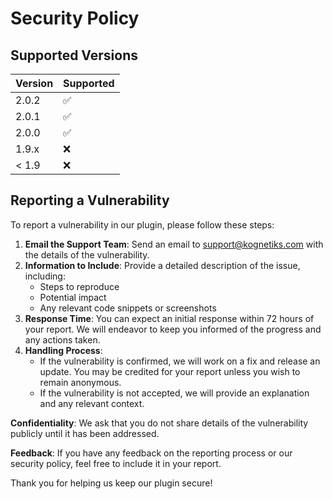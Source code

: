 # Security Policy

## Supported Versions

| Version | Supported          |
| ------- | ------------------ |
| 2.0.2   | :white_check_mark: |
| 2.0.1   | :white_check_mark: |
| 2.0.0   | :white_check_mark: |
| 1.9.x   | :x:                |
| < 1.9   | :x:                |

## Reporting a Vulnerability

To report a vulnerability in our plugin, please follow these steps:

1. **Email the Support Team**: Send an email to [support@kognetiks.com](mailto:support@kognetiks.com) with the details of the vulnerability.
2. **Information to Include**: Provide a detailed description of the issue, including:
    - Steps to reproduce
    - Potential impact
    - Any relevant code snippets or screenshots
3. **Response Time**: You can expect an initial response within 72 hours of your report. We will endeavor to keep you informed of the progress and any actions taken.
4. **Handling Process**:
   - If the vulnerability is confirmed, we will work on a fix and release an update. You may be credited for your report unless you wish to remain anonymous.
   - If the vulnerability is not accepted, we will provide an explanation and any relevant context.

**Confidentiality**: We ask that you do not share details of the vulnerability publicly until it has been addressed.

**Feedback**: If you have any feedback on the reporting process or our security policy, feel free to include it in your report.

Thank you for helping us keep our plugin secure!

